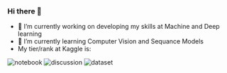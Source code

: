 ### Hi there 👋
- 🔭 I’m currently working on developing my skills at Machine and Deep learning
- 🌱 I’m currently learning Computer Vision and Sequance Models
- My tier/rank at Kaggle is:


![notebook](https://road-to-kaggle-grandmaster.vercel.app/api/badges/diaaessam/notebook)
![discussion](https://road-to-kaggle-grandmaster.vercel.app/api/badges/diaaessam/discussion)
![dataset](https://road-to-kaggle-grandmaster.vercel.app/api/badges/diaaessam/dataset)




